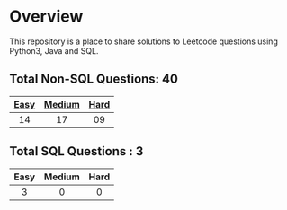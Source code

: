 # Overview

This repository is a place to share solutions to Leetcode questions using Python3, Java and SQL.


## Total Non-SQL Questions: 40

| [Easy](https://github.com/ezryn-zaharoff/leetcode-solutions/tree/master/01-easy) | [Medium](https://github.com/ezryn-zaharoff/leetcode-solutions/tree/master/02-medium) | [Hard](https://github.com/ezryn-zaharoff/leetcode-solutions/tree/master/03-hard) |
|:----:|:------:|:----:|
|  14  |   17   |  09  |


## Total SQL Questions : 3

| Easy | Medium | Hard |
|:----:|:------:|:----:|
|   3  |    0   |   0  |

